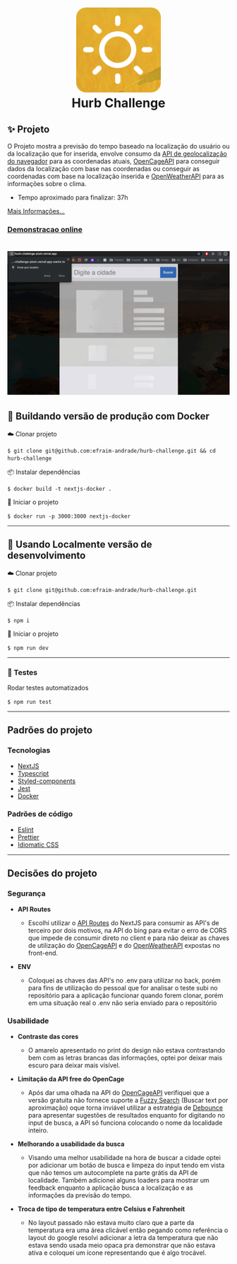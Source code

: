 <h1 align="center">
    <img alt="Logo do Weather App" src="./public/icon/android-chrome-192x192.png" />
    <br>
    Hurb Challenge
</h1>

## ✨ Projeto

O Projeto mostra a previsão do tempo baseado na localização do usuário ou da localização que for inserida, envolve consumo da [API de geolocalização do navegador](https://developer.mozilla.org/en-US/docs/Web/API/Geolocation_API) para as coordenadas atuais, [OpenCageAPI](https://opencagedata.com/api) para conseguir dados da localização com base nas coordenadas ou conseguir as coordenadas com base na localização inserida e [OpenWeatherAPI](https://openweathermap.org/api) para as informações sobre o clima.

- Tempo aproximado para finalizar: 37h

[Mais Informações...](https://github.com/hurbcom/challenge-charlie)

### [Demonstracao online](https://hurb-challenge-plum.vercel.app/)

<h1 align="center">
    <img alt="Demonstração da aplicação" src="./weather-app-demo.gif" />
</h1>

## :office: Buildando versão de produção com Docker

:cloud: Clonar projeto

`$ git clone git@github.com:efraim-andrade/hurb-challenge.git && cd hurb-challenge`

📦 Instalar dependências

`$ docker build -t nextjs-docker .`

🚀 Iniciar o projeto

`$ docker run -p 3000:3000 nextjs-docker`

---
## :office: Usando Localmente versão de desenvolvimento

:cloud: Clonar projeto

`$ git clone git@github.com:efraim-andrade/hurb-challenge.git`

📦 Instalar dependências

`$ npm i`

🚀 Iniciar o projeto

`$ npm run dev`

---

### :scroll: Testes

Rodar testes automatizados

`$ npm run test`

---
## Padrões do projeto
### Tecnologias
- [NextJS](https://nextjs.org/)
- [Typescript](https://www.typescriptlang.org/)
- [Styled-components](https://styled-components.com/)
- [Jest](https://jestjs.io/pt-BR/)
- [Docker](https://www.docker.com/)

### Padrões de código
- [Eslint](https://eslint.org/)
- [Prettier](https://prettier.io/)
- [Idiomatic CSS](https://github.com/necolas/idiomatic-css)
---
## Decisões do projeto
### Segurança
- **API Routes**
  - Escolhi utilizar o [API Routes](https://nextjs.org/docs/api-routes/introduction) do NextJS para consumir as API's de terceiro por dois motivos, na API do bing para evitar o erro de CORS que impede de consumir direto no client e para não deixar as chaves de utilização do  [OpenCageAPI](https://opencagedata.com/api) e do [OpenWeatherAPI](https://openweathermap.org/api) expostas no front-end.

- **ENV**
  - Coloquei as chaves das API's no .env para utilizar no back, porém para fins de utilização do pessoal que for analisar o teste subi no repositório para a aplicação funcionar quando forem clonar, porém em uma situação real o .env não seria enviado para o repositório

### Usabilidade
- **Contraste das cores**
  - O amarelo apresentado no print do design não estava contrastando bem com as letras brancas das informações, optei por deixar mais escuro para deixar mais visível.

- **Limitação da API free do OpenCage**
  - Após dar uma olhada na API do [OpenCageAPI](https://opencagedata.com/api) verifiquei que a versão gratuita não fornece suporte a  [Fuzzy Search](https://www.techtarget.com/whatis/definition/fuzzy-search) (Buscar text por aproximação) oque torna inviável utilizar a estratégia de [Debounce](https://www.freecodecamp.org/news/javascript-debounce-example/) para apresentar sugestões de resultados enquanto for digitando no input de busca, a API só funciona colocando o nome da localidade inteiro.

- **Melhorando a usabilidade da busca**
  - Visando uma melhor usabilidade na hora de buscar a cidade optei por adicionar um botão de busca e limpeza do input tendo em vista que não temos um autocomplete na parte grátis da API de localidade. Também adicionei alguns loaders para mostrar um feedback enquanto a aplicação busca a localização e as informações da previsão do tempo.

- **Troca de tipo de temperatura entre Celsius e Fahrenheit**
  - No layout passado não estava muito claro que a parte da temperatura era uma área clicável então pegando como referência o layout do google resolvi adicionar a letra da temperatura que não estava sendo usada meio opaca pra demonstrar que não estava ativa e coloquei um ícone representando que é algo trocável.
